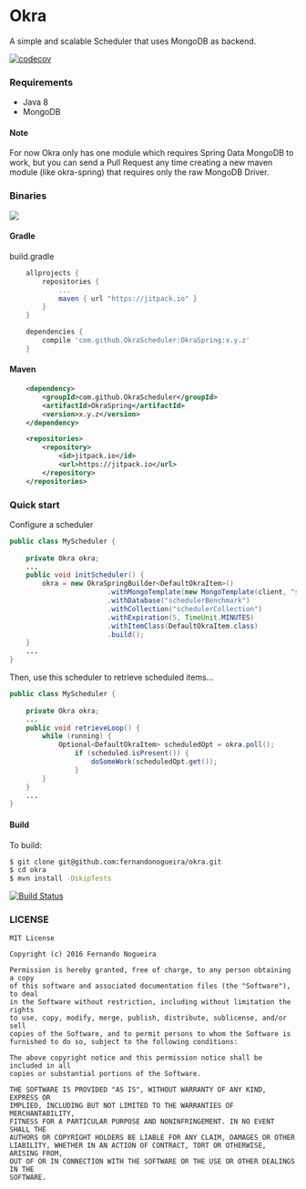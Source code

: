 # Okra

A simple and scalable Scheduler that uses MongoDB as backend.

[![codecov](https://codecov.io/gh/OkraScheduler/OkraSpring/branch/master/graph/badge.svg)](https://codecov.io/gh/OkraScheduler/OkraSpring)

### Requirements

* Java 8
* MongoDB

#### Note
For now Okra only has one module which requires Spring Data MongoDB to work, but you can send a Pull Request any time creating a new maven module (like okra-spring) that requires only the raw MongoDB Driver.

### Binaries

[![](https://jitpack.io/v/OkraScheduler/OkraSpring.svg)](https://jitpack.io/#OkraScheduler/OkraSpring)

#### Gradle
build.gradle
```groovy
    allprojects {
        repositories {
            ...
            maven { url "https://jitpack.io" }
        }
    }
```

```groovy
    dependencies {
        compile 'com.github.OkraScheduler:OkraSpring:x.y.z'
    }
```

#### Maven
```xml
	<dependency>
	    <groupId>com.github.OkraScheduler</groupId>
	    <artifactId>OkraSpring</artifactId>
	    <version>x.y.z</version>
	</dependency>

	<repositories>
		<repository>
		    <id>jitpack.io</id>
		    <url>https://jitpack.io</url>
		</repository>
	</repositories>
```

### Quick start

Configure a scheduler
```java
public class MyScheduler {
    
    private Okra okra;
    ...
    public void initScheduler() {
        okra = new OkraSpringBuilder<DefaultOkraItem>()
                        .withMongoTemplate(new MongoTemplate(client, "schedulerBenchmark"))
                        .withDatabase("schedulerBenchmark")
                        .withCollection("schedulerCollection")
                        .withExpiration(5, TimeUnit.MINUTES)
                        .withItemClass(DefaultOkraItem.class)
                        .build();        
    }
    ...    
}
```

Then, use this scheduler to retrieve scheduled items...

```java
public class MyScheduler {
    
    private Okra okra;
    ...    
    public void retrieveLoop() {
        while (running) {
            Optional<DefaultOkraItem> scheduledOpt = okra.poll();
                if (scheduled.isPresent()) {
                    doSomeWork(scheduledOpt.get());                
                }    
        }
    }
    ...    
}
```
#### Build

To build:

```bash
$ git clone git@github.com:fernandonogueira/okra.git
$ cd okra
$ mvn install -DskipTests
```
[![Build Status](https://travis-ci.org/OkraScheduler/OkraSpring.svg?branch=master)](https://travis-ci.org/OkraScheduler/OkraSpring)

### LICENSE
```
MIT License

Copyright (c) 2016 Fernando Nogueira

Permission is hereby granted, free of charge, to any person obtaining a copy
of this software and associated documentation files (the "Software"), to deal
in the Software without restriction, including without limitation the rights
to use, copy, modify, merge, publish, distribute, sublicense, and/or sell
copies of the Software, and to permit persons to whom the Software is
furnished to do so, subject to the following conditions:

The above copyright notice and this permission notice shall be included in all
copies or substantial portions of the Software.

THE SOFTWARE IS PROVIDED "AS IS", WITHOUT WARRANTY OF ANY KIND, EXPRESS OR
IMPLIED, INCLUDING BUT NOT LIMITED TO THE WARRANTIES OF MERCHANTABILITY,
FITNESS FOR A PARTICULAR PURPOSE AND NONINFRINGEMENT. IN NO EVENT SHALL THE
AUTHORS OR COPYRIGHT HOLDERS BE LIABLE FOR ANY CLAIM, DAMAGES OR OTHER
LIABILITY, WHETHER IN AN ACTION OF CONTRACT, TORT OR OTHERWISE, ARISING FROM,
OUT OF OR IN CONNECTION WITH THE SOFTWARE OR THE USE OR OTHER DEALINGS IN THE
SOFTWARE.
```